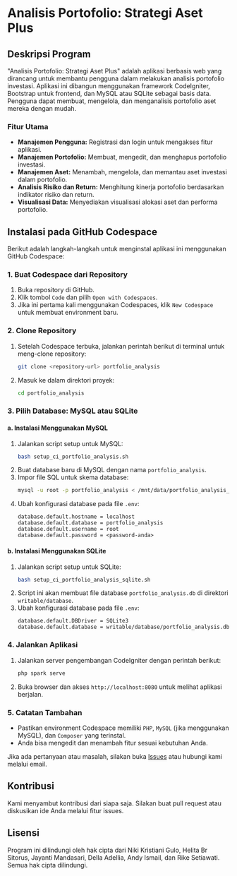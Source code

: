 
# Analisis Portofolio: Strategi Aset Plus

## Deskripsi Program

"Analisis Portofolio: Strategi Aset Plus" adalah aplikasi berbasis web yang dirancang untuk membantu pengguna dalam melakukan analisis portofolio investasi. Aplikasi ini dibangun menggunakan framework CodeIgniter, Bootstrap untuk frontend, dan MySQL atau SQLite sebagai basis data. Pengguna dapat membuat, mengelola, dan menganalisis portofolio aset mereka dengan mudah.

### Fitur Utama
- **Manajemen Pengguna:** Registrasi dan login untuk mengakses fitur aplikasi.
- **Manajemen Portofolio:** Membuat, mengedit, dan menghapus portofolio investasi.
- **Manajemen Aset:** Menambah, mengelola, dan memantau aset investasi dalam portofolio.
- **Analisis Risiko dan Return:** Menghitung kinerja portofolio berdasarkan indikator risiko dan return.
- **Visualisasi Data:** Menyediakan visualisasi alokasi aset dan performa portofolio.

## Instalasi pada GitHub Codespace

Berikut adalah langkah-langkah untuk menginstal aplikasi ini menggunakan GitHub Codespace:

### 1. Buat Codespace dari Repository
1. Buka repository di GitHub.
2. Klik tombol `Code` dan pilih `Open with Codespaces`.
3. Jika ini pertama kali menggunakan Codespaces, klik `New Codespace` untuk membuat environment baru.

### 2. Clone Repository
1. Setelah Codespace terbuka, jalankan perintah berikut di terminal untuk meng-clone repository:
    ```bash
    git clone <repository-url> portfolio_analysis
    ```
2. Masuk ke dalam direktori proyek:
    ```bash
    cd portfolio_analysis
    ```

### 3. Pilih Database: MySQL atau SQLite

#### a. Instalasi Menggunakan MySQL
1. Jalankan script setup untuk MySQL:
    ```bash
    bash setup_ci_portfolio_analysis.sh
    ```
2. Buat database baru di MySQL dengan nama `portfolio_analysis`.
3. Impor file SQL untuk skema database:
    ```bash
    mysql -u root -p portfolio_analysis < /mnt/data/portfolio_analysis_schema.sql
    ```
4. Ubah konfigurasi database pada file `.env`:
    ```
    database.default.hostname = localhost
    database.default.database = portfolio_analysis
    database.default.username = root
    database.default.password = <password-anda>
    ```

#### b. Instalasi Menggunakan SQLite
1. Jalankan script setup untuk SQLite:
    ```bash
    bash setup_ci_portfolio_analysis_sqlite.sh
    ```
2. Script ini akan membuat file database `portfolio_analysis.db` di direktori `writable/database`.
3. Ubah konfigurasi database pada file `.env`:
    ```
    database.default.DBDriver = SQLite3
    database.default.database = writable/database/portfolio_analysis.db
    ```

### 4. Jalankan Aplikasi
1. Jalankan server pengembangan CodeIgniter dengan perintah berikut:
    ```bash
    php spark serve
    ```
2. Buka browser dan akses `http://localhost:8080` untuk melihat aplikasi berjalan.

### 5. Catatan Tambahan
- Pastikan environment Codespace memiliki `PHP`, `MySQL` (jika menggunakan MySQL), dan `Composer` yang terinstal.
- Anda bisa mengedit dan menambah fitur sesuai kebutuhan Anda.

Jika ada pertanyaan atau masalah, silakan buka [Issues](https://github.com/username/repository/issues) atau hubungi kami melalui email.

## Kontribusi
Kami menyambut kontribusi dari siapa saja. Silakan buat pull request atau diskusikan ide Anda melalui fitur issues.

## Lisensi
Program ini dilindungi oleh hak cipta dari Niki Kristiani Gulo, Helita Br Sitorus, Jayanti Mandasari, Della Adellia, Andy Ismail, dan Rike Setiawati. Semua hak cipta dilindungi.
